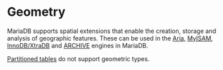 # Geometry

MariaDB supports spatial extensions that enable the creation, storage and analysis of geographic features. These can be used in the [Aria](../../../server-usage/storage-engines/aria/), [MyISAM](../../../server-usage/storage-engines/myisam-storage-engine/), [InnoDB/XtraDB](../../../server-usage/storage-engines/innodb/) and [ARCHIVE](../../../server-usage/storage-engines/archive/) engines in MariaDB.

[Partitioned tables](../../../server-usage/partitioning-tables/) do not support geometric types.

